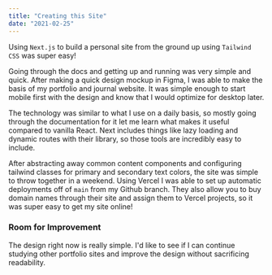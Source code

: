 ```yaml
---
title: "Creating this Site"
date: "2021-02-25"
---
```


Using `Next.js` to build a personal site from the ground up using `Tailwind CSS` was super easy!

Going through the docs and getting up and running was very simple and quick. After making a quick design
mockup in Figma, I was able to make the basis of my portfolio and journal website. It was simple enough to start mobile first with the design and know that I would optimize for desktop later.

The technology was similar to what I use on a daily basis, so mostly going through the documentation for it let me learn what makes it useful compared to vanilla React. Next includes things like lazy loading and dynamic routes with their library, so those tools are incredibly easy to include.

After abstracting away common content components and configuring tailwind classes for primary and secondary text colors, the site was simple to throw together in a weekend. Using Vercel I was able to set up automatic deployments off of `main` from my Github branch. They also allow you to buy domain names through their site and assign them to Vercel projects, so it was super easy to get my site online!

### Room for Improvement

The design right now is really simple. I'd like to see if I can continue studying other portfolio sites and improve the design without sacrificing readability.
